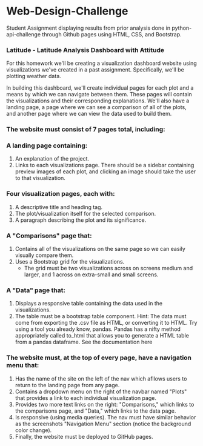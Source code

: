 # Web-Design-Challenge 

Student Assignment displaying results from prior analysis done in python-api-challenge through Github pages using HTML, CSS, and Bootstrap.  

### Latitude - Latitude Analysis Dashboard with Attitude ###

For this homework we'll be creating a visualization dashboard website using visualizations we've created in a past assignment. Specifically, we'll be plotting weather data.

In building this dashboard, we'll create individual pages for each plot and a means by which we can navigate between them. These pages will contain the visualizations and their corresponding explanations. We'll also have a landing page, a page where we can see a comparison of all of the plots, and another page where we can view the data used to build them. 

### The website must consist of 7 pages total, including: ###
### A landing page containing: ###
  1. An explanation of the project.
  2. Links to each visualizations page. There should be a sidebar containing preview images of each plot, and clicking an image should take the user to that visualization.

### Four visualization pages, each with: ###
  1. A descriptive title and heading tag.
  2. The plot/visualization itself for the selected comparison.
  3. A paragraph describing the plot and its significance.

### A "Comparisons" page that: ###
  1. Contains all of the visualizations on the same page so we can easily visually compare them.
  2. Uses a Bootstrap grid for the visualizations.
      - The grid must be two visualizations across on screens medium and larger, and 1 across on extra-small and small screens.

### A "Data" page that: ###
  1. Displays a responsive table containing the data used in the visualizations.
  2. The table must be a bootstrap table component. Hint: The data must come from exporting the .csv file as HTML, or converting it to HTML. Try using a tool      you already know, pandas. Pandas has a nifty method appropriately called to_html that allows you to generate a HTML table from a pandas dataframe. See the      documentation here

### The website must, at the top of every page, have a navigation menu that: ###
  1. Has the name of the site on the left of the nav which afllows users to return to the landing page from any page.
  2. Contains a dropdown menu on the right of the navbar named "Plots" that provides a link to each individual visualization page.
  3. Provides two more text links on the right: "Comparisons," which links to the comparisons page, and "Data," which links to the data page.
  4. Is responsive (using media queries). The nav must have similar behavior as the screenshots "Navigation Menu" section (notice the background color change).
  5. Finally, the website must be deployed to GitHub pages.
